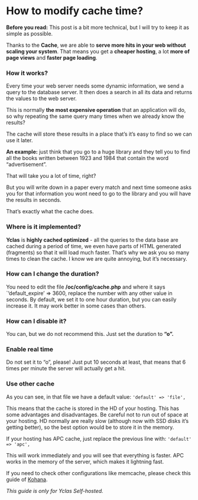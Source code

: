 # How to modify cache time?

**Before you read:**  This post is a bit more technical, but I will try to keep it as simple as possible.

Thanks to the  **Cache**, we are able to  **serve more hits in your web without scaling your system**. That means you get a  **cheaper hosting**, a lot  **more of page views**  and  **faster page loading**.

### How it works?

Every time your web server needs some dynamic information, we send a query to the database server. It then does a search in all its data and returns the values to the web server.

This is normally  **the most expensive operation**  that an application will do, so why repeating the same query many times when we already know the results?

The cache will store these results in a place that’s it’s easy to find so we can use it later.

**An example:**  just think that you go to a huge library and they tell you to find all the books written between 1923 and 1984 that contain the word “advertisement”.

That will take you a lot of time, right?

But you will write down in a paper every match and next time someone asks you for that information you wont need to go to the library and you will have the results in seconds.

That’s exactly what the cache does.

### Where is it implemented?

**Yclas** is  **highly cached optimized** - all the queries to the data base are cached during a period of time, we even have parts of HTML generated (fragments) so that it will load much faster. That’s why we ask you so many times to clean the cache. I know we are quite annoying, but it’s necessary.

### How can I change the duration?

You need to edit the file  **/oc/config/cache.php**  and where it says `‘default_expire’ => 3600, replace the number with any other value in seconds. By default, we set it to one hour duration, but you can easily increase it. It may work better in some cases than others.

### How can I disable it?

You can, but we do not recommend this. Just set the duration to  **“o”.**

### Enable real time

Do not set it to “o”, please! Just put 10 seconds at least, that means that 6 times per minute the server will actually get a hit.

###  Use other cache

As you can see, in that file we have a default value:  `'default' => 'file',`

This means that the cache is stored in the HD of your hosting. This has some advantages and disadvantages. Be careful not to run out of space at your hosting. HD normally are really slow (although now with SSD disks it’s getting better), so the best option would be to store it in the memory.

If your hosting has APC cache, just replace the previous line with:  `'default' => 'apc',`

This will work immediately and you will see that everything is faster. APC works in the memory of the server, which makes it lightning fast.

If you need to check other configurations like memcache, please check this guide of  [Kohana](http://kohanaframework.org/3.2/guide/api/Cache).


*This guide is only for Yclas Self-hosted.*

